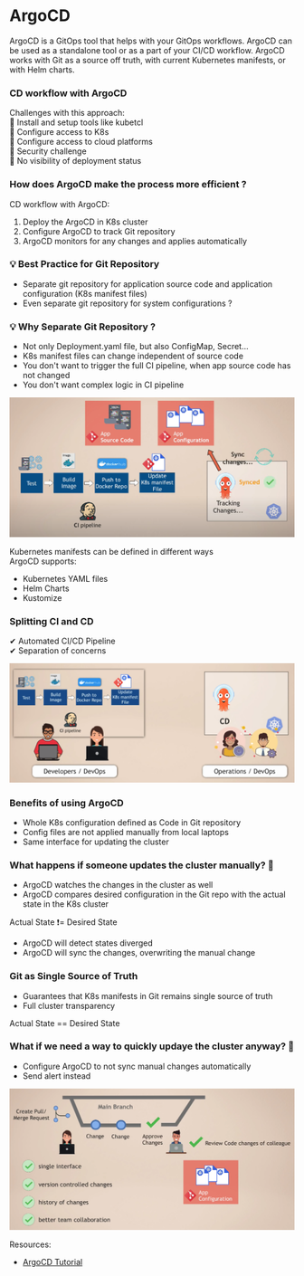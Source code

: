 # ArgoCD

ArgoCD is a GitOps tool that helps with your GitOps workflows. ArgoCD can be used as a standalone tool or as a part of your CI/CD workflow. ArgoCD works with Git as a source off truth, with current Kubernetes manifests, or with Helm charts.

### CD workflow with ArgoCD
Challenges with this approach: <br/>
🚫 Install and setup tools like kubetcl <br/>
🚫 Configure access to K8s <br/>
🚫 Configure access to cloud platforms <br/>
🚫 Security challenge <br/>
🚫 No visibility of deployment status <br/>

### How does ArgoCD make the process more efficient ?
CD workflow with ArgoCD:
1. Deploy the ArgoCD in K8s cluster
2. Configure ArgoCD to track Git repository
3. ArgoCD monitors for any changes and applies automatically

### 💡 Best Practice for Git Repository
- Separate git repository for application source code and application configuration (K8s manifest files)
- Even separate git repository for system configurations ?

### 💡 Why Separate Git Repository ?
- Not only Deployment.yaml file, but also ConfigMap, Secret...
- K8s manifest files can change independent of source code
- You don't want to trigger the full CI pipeline, when app source code has not changed
- You don't want complex logic in CI pipeline

![argocd2](../Images/argocd2.png)

Kubernetes manifests can be defined in different ways <br/>
ArgoCD supports: 
- Kubernetes YAML files
- Helm Charts
- Kustomize

### Splitting CI and CD
✔ Automated CI/CD Pipeline <br/>
✔ Separation of concerns

![argocd3](../Images/argocd3.png)

### Benefits of using ArgoCD
- Whole K8s configuration defined as Code in Git repository
- Config files are not applied manually from local laptops
- Same interface for updating the cluster

### What happens if someone updates the cluster manually? 🤔
- ArgoCD watches the changes in the cluster as well
- ArgoCD compares desired configuration in the Git repo with the actual state in the K8s cluster

Actual State ❗= Desired State <br/>
- ArgoCD will detect states diverged
- ArgoCD will sync the changes, overwriting the manual change

### Git as Single Source of Truth
- Guarantees that K8s manifests in Git remains single source of truth
- Full cluster transparency

Actual State == Desired State

### What if we need a way to quickly updaye the cluster anyway? 🤔
- Configure ArgoCD to not sync manual changes automatically
- Send alert instead

![argocd4](../Images/argocd4.png)

Resources:
- [ArgoCD Tutorial](https://www.youtube.com/watch?v=MeU5_k9ssrs)